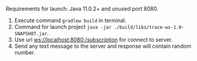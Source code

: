 Requirements for launch: Java 11.0.2+ and unused port 8080.

1. Execute command `gradlew build` in terminal.
2. Command for launch project `java -jar ./build/libs/trace-ws-1.0-SNAPSHOT.jar`.
3. Use url <ws://localhost:8080:/subscription> for connect to server.
4. Send any text message to the server and response will contain random number.